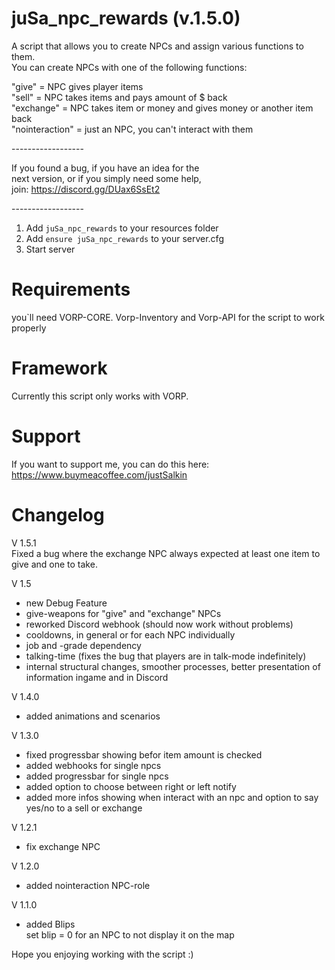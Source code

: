 # juSa_npc_rewards (v.1.5.0)
A script that allows you to create NPCs and assign various functions to them. <br>
You can create NPCs with one of the following functions:

"give" = NPC gives player items <br>
"sell" = NPC takes items and pays amount of $ back <br>
"exchange" = NPC takes item or money and gives money or another item back <br>
"nointeraction" = just an NPC, you can't interact with them <br>

------------------<br>

If you found a bug, if you have an idea for the <br>
next version, or if you simply need some help,<br>
join: https://discord.gg/DUax6SsEt2

------------------<br>

1) Add ``juSa_npc_rewards`` to your resources folder
2) Add ``ensure juSa_npc_rewards`` to your server.cfg
3) Start server

# Requirements
you`ll need VORP-CORE. Vorp-Inventory and Vorp-API for the script to work properly


# Framework
Currently this script only works with VORP.

# Support

If you want to support me, you can do this here: <br>
https://www.buymeacoffee.com/justSalkin

# Changelog

V 1.5.1 <br>
Fixed a bug where the exchange NPC always expected at least one item to give and one to take.

V 1.5 <br>
- new Debug Feature <br>
- give-weapons for "give" and "exchange" NPCs <br>
- reworked Discord webhook (should now work without problems) <br>
- cooldowns, in general or for each NPC individually <br>
-  job and -grade dependency <br>
- talking-time (fixes the bug that players are in talk-mode indefinitely) <br>
- internal structural changes, smoother processes, better presentation of information ingame and in Discord <br>


V 1.4.0 <br>
- added animations and scenarios

V 1.3.0 <br>
- fixed progressbar showing befor item amount is checked <br>
- added webhooks for single npcs <br>
- added progressbar for single npcs <br>
- added option to choose between right or left notify <br>
- added more infos showing when interact with an npc and option to say yes/no to a sell or exchange <br>

V 1.2.1  <br>
- fix exchange NPC <br>

V 1.2.0  <br>
- added nointeraction NPC-role

V 1.1.0 <br>
- added Blips <br>
set blip = 0 for an NPC to not display it on the map <br>


Hope you enjoying working with the script :)
